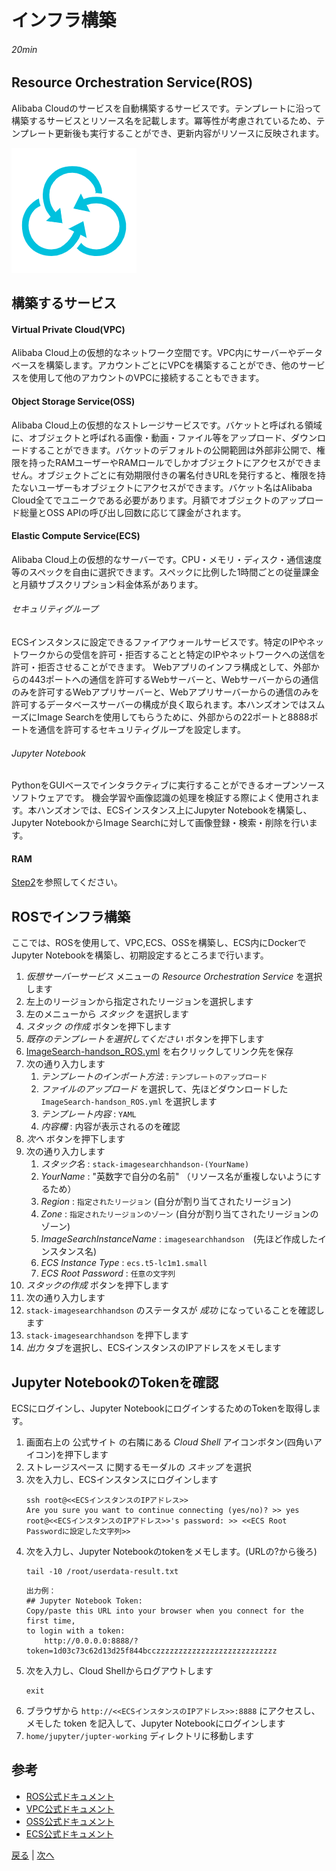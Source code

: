 # インフラ構築
###### 20min

## Resource Orchestration Service(ROS)
Alibaba Cloudのサービスを自動構築するサービスです。テンプレートに沿って構築するサービスとリソース名を記載します。冪等性が考慮されているため、テンプレート更新後も実行することができ、更新内容がリソースに反映されます。

![ROS](img/ros.png)

## 構築するサービス
#### Virtual Private Cloud(VPC)
Alibaba Cloud上の仮想的なネットワーク空間です。VPC内にサーバーやデータベースを構築します。アカウントごとにVPCを構築することができ、他のサービスを使用して他のアカウントのVPCに接続することもできます。
#### Object Storage Service(OSS)
Alibaba Cloud上の仮想的なストレージサービスです。バケットと呼ばれる領域に、オブジェクトと呼ばれる画像・動画・ファイル等をアップロード、ダウンロードすることができます。バケットのデフォルトの公開範囲は外部非公開で、権限を持ったRAMユーザーやRAMロールでしかオブジェクトにアクセスができません。オブジェクトごとに有効期限付きの署名付きURLを発行すると、権限を持たないユーザーもオブジェクトにアクセスができます。バケット名はAlibaba Cloud全てでユニークである必要があります。月額でオブジェクトのアップロード総量とOSS APIの呼び出し回数に応じて課金がされます。
#### Elastic Compute Service(ECS)
Alibaba Cloud上の仮想的なサーバーです。CPU・メモリ・ディスク・通信速度等のスペックを自由に選択できます。スペックに比例した1時間ごとの従量課金と月額サブスクリプション料金体系があります。
###### セキュリティグループ
ECSインスタンスに設定できるファイアウォールサービスです。特定のIPやネットワークからの受信を許可・拒否することと特定のIPやネットワークへの送信を許可・拒否させることができます。 Webアプリのインフラ構成として、外部からの443ポートへの通信を許可するWebサーバーと、Webサーバーからの通信のみを許可するWebアプリサーバーと、Webアプリサーバーからの通信のみを許可するデータベースサーバーの構成が良く取られます。本ハンズオンではスムーズにImage Searchを使用してもらうために、外部からの22ポートと8888ポートを通信を許可するセキュリティグループを設定します。
###### Jupyter Notebook
PythonをGUIベースでインタラクティブに実行することができるオープンソースソフトウェアです。 機会学習や画像認識の処理を検証する際によく使用されます。本ハンズオンでは、ECSインスタンス上にJupyter Notebookを構築し、Jupyter NotebookからImage Searchに対して画像登録・検索・削除を行います。

#### RAM
[Step2](Step2.md)を参照してください。

## ROSでインフラ構築

ここでは、ROSを使用して、VPC,ECS、OSSを構築し、ECS内にDockerでJupyter Notebookを構築し、初期設定するところまで行います。

1. *仮想サーバーサービス* メニューの *Resource Orchestration Service* を選択します
1. 左上のリージョンから指定されたリージョンを選択します
1. 左のメニューから *スタック* を選択します
1. *スタック の作成* ボタンを押下します
1. *既存のテンプレートを選択してください* ボタンを押下します
1. [ImageSearch-handson_ROS.yml](https://raw.githubusercontent.com/kanzai935/imagesearchhandson/master/ImageSearch-handson_ROS.yml) を右クリックしてリンク先を保存
1. 次の通り入力します
    1. *テンプレートのインポート方法* : `テンプレートのアップロード`
    1. *ファイルのアップロード* を選択して、先ほどダウンロードした　`ImageSearch-handson_ROS.yml` を選択します
    1. *テンプレート内容* : `YAML`
    1. *内容欄* : 内容が表示されるのを確認
1. *次へ* ボタンを押下します
1. 次の通り入力します
    1. *スタック名* : `stack-imagesearchhandson-(YourName)`
    1. *YourName* : "英数字で自分の名前" （リソース名が重複しないようにするため）
    1. *Region* : `指定されたリージョン`   (自分が割り当てされたリージョン)
    1. *Zone* : `指定されたリージョンのゾーン`  (自分が割り当てされたリージョンのゾーン)
    1. *ImageSearchInstanceName* : `imagesearchhandson`　(先ほど作成したインスタンス名)
    1. *ECS Instance Type* : `ecs.t5-lc1m1.small`
    1. *ECS Root Password* : `任意の文字列`
1. *スタックの作成* ボタンを押下します
1. 次の通り入力します
1. `stack-imagesearchhandson` のステータスが *成功* になっていることを確認します
1. `stack-imagesearchhandson` を押下します
1. *出力* タブを選択し、ECSインスタンスのIPアドレスをメモします

## Jupyter NotebookのTokenを確認

ECSにログインし、Jupyter NotebookにログインするためのTokenを取得します。

1. 画面右上の 公式サイト の右隣にある *Cloud Shell* アイコンボタン(四角いアイコン)を押下します
1. ストレージスペース に関するモーダルの *スキップ* を選択
1. 次を入力し、ECSインスタンスにログインします
    ```
    ssh root@<<ECSインスタンスのIPアドレス>>
    Are you sure you want to continue connecting (yes/no)? >> yes
    root@<<ECSインスタンスのIPアドレス>>'s password: >> <<ECS Root Passwordに設定した文字列>>
    ```
1. 次を入力し、Jupyter Notebookのtokenをメモします。(URLの?から後ろ)
    ```
    tail -10 /root/userdata-result.txt
    ```
    ```
    出力例：
    ## Jupyter Notebook Token: 
    Copy/paste this URL into your browser when you connect for the first time,
    to login with a token:
        http://0.0.0.0:8888/?token=1d03c73c62d13d25f844bcczzzzzzzzzzzzzzzzzzzzzzzzzzz
   ```
1. 次を入力し、Cloud Shellからログアウトします
    ```
    exit
    ```
1. ブラウザから `http://<<ECSインスタンスのIPアドレス>>:8888` にアクセスし、メモした token を記入して、Jupyter Notebookにログインします
1. `home/jupyter/jupter-working` ディレクトリに移動します

## 参考
- [ROS公式ドキュメント](https://jp.alibabacloud.com/product/ros)
- [VPC公式ドキュメント](https://jp.alibabacloud.com/product/vpc)
- [OSS公式ドキュメント](https://jp.alibabacloud.com/product/oss)
- [ECS公式ドキュメント](https://jp.alibabacloud.com/product/ecs)


[戻る](Step2.md) | [次へ](Step4.md)
